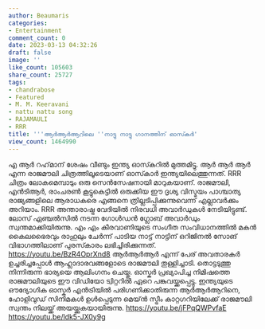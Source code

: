 ```yaml
---
author: Beaumaris
categories:
- Entertainment
comment_count: 0
date: 2023-03-13 04:32:26
draft: false
image: ''
like_count: 105603
share_count: 25727
tags:
- chandrabose
- Featured
- M. M. Keeravani
- nattu nattu song
- RAJAMAULI
- RRR
title: '''ആര്‍ആര്‍ആറിലെ ''നാട്ടു നാട്ടു ഗാനത്തിന് ഓസ്‍കര്‍'
view_count: 1464990
---
```


എ ആർ റഹ്‌മാന്‌ ശേഷം വീണ്ടും ഇന്ത്യ ഓസ്‍കറില്‍ മുത്തമിട്ടു. ആർ ആർ ആർ എന്ന രാജമൗലി ചിത്രത്തിലൂടെയാണ് ഓസ്‍കാര്‍ ഇന്ത്യയിലെത്തുന്നത്. RRR ചിത്രം ലോകമെമ്പാടും ഒരു സെൻസേഷനായി മാറുകയാണ്. രാജമൗലി, എൻടിആർ, രാംചരൺ കൂട്ടുകെട്ടിൽ ഒരുക്കിയ ഈ ദൃശ്യ വിസ്മയം പാശ്ചാത്യ രാജ്യങ്ങളിലെ ആരാധകരെ എങ്ങനെ ത്രില്ലടിപ്പിക്കുന്നുവെന്ന് എല്ലാവർക്കും അറിയാം. RRR അന്താരാഷ്ട്ര വേദിയിൽ നിരവധി അവാർഡുകൾ നേടിയിട്ടുണ്ട്. ലോസ് ഏഞ്ചൽസിൽ നടന്ന ഗോൾഡൻ ഗ്ലോബ് അവാർഡും സ്വന്തമാക്കിയിരുന്നു. എം എം കീരവാണിയുടെ സംഗീത സംവിധാനത്തില്‍ മകൻ കൈലഭൈരവും രാഹുലും ചേര്‍ന്ന് പാടിയ നാട്ട് നാട്ടിന് ഒറിജിനൽ സോങ് വിഭാഗത്തിലാണ് പുരസ്‍കാരം ലഭിച്ചിരിക്കുന്നത്. https://youtu.be/BzR4OprXnd8 ആർആർആർ എന്ന് പേര് അവതാരകർ ഉച്ചരിച്ചപ്പോൾ ആഹ്ലാദാരവങ്ങളോടെ രാജമൗലി തുള്ളിച്ചാടി. തൊട്ടടുത്തു നിന്നിരുന്ന ഭാര്യയെ ആലിംഗനം ചെയ്തു. ഓസ്കർ പ്രഖ്യാപിച്ച നിമിഷത്തെ രാജമൗലിയുടെ ഈ വിഡിയോ ട്വിറ്ററിൽ ഏറെ പങ്കുവയ്ക്കപ്പെട്ടു. ഇന്ത്യയുടെ ഔദ്യോഗിക ഓസ്കർ എൻട്രിയിൽ പരിഗണിക്കാതിരുന്ന ആർആർആറിനെ, ഹോളിവുഡ് സിനിമകൾ ഉൾപ്പെടുന്ന മെയ്ൻ സ്ട്രീം കാറ്റഗറിയിലേക്ക് രാജമൗലി സ്വന്തം നിലയ്ക്ക് അയയ്ക്കുകയായിരുന്നു. https://youtu.be/jFPqQWPvfaE https://youtu.be/ldk5-JX0y9g